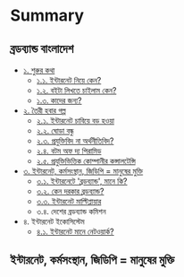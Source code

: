 # Summary

## ব্রডব্যান্ড বাংলাদেশ

* [১. শুরুর কথা](README.md)
  * [১.১. ইন্টারনেট নিয়ে কেন?](Front-Matters/Why-Internet.md)
  * [১.২. বইটা লিখতে চাইলাম কেন?](Front-Matters/Why-this-book.md)
  * [১.৩. কাদের জন্য?](Front-Matters/Target_audience.md)
* [২. তৈরী হবার গল্প](Start/README.md)
  * [২.১. ইন্টারনেট চাবিয়ে বড় হওয়া](Start/growing-up.md)
  * [২.২. ঘোড়া বন্ধু](Start/friend.md)
  * [২.৩. প্রযুক্তিবিদ না অর্থনীতিবিদ?](Start/tech-economist.md)
  * [২.৪. বটম অফ দ্য পিরামিড](Start/bottom-of-pyramid.md)
  * [২.৫. প্রযুক্তিভিত্তিক কোম্পানীর কন্সালটেন্সি](Start/consult.md)
* [৩. ইন্টারনেট, কর্মসংস্থান, জিডিপি = মানুষের মুক্তি](job-creation/README.md)
  * [৩.১. ইন্টারনেটে 'ব্রডব্যান্ড', মানে কি?](job-creation/define-bb.md)
  * [৩.২. কেন দরকার ব্রডব্যান্ড?](job-creation/why-bb.md)
  * [৩.৩. ইন্টারনেট মাল্টিপ্লায়ার](job-creation/multiplier.md)
  * ৩.৪. দেশের ব্রডব্যান্ড কমিশন
* ৪. ইন্টারনেট ইকোসিস্টেম
  * [৪.১. ইন্টারনেট মানে নেটওয়ার্ক?](.md)

## ইন্টারনেট, কর্মসংস্থান, জিডিপি = মানুষের মুক্তি

